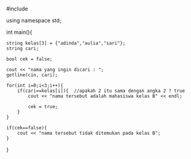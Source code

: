 #include <iostream>
  
using namespace std;

int main(){
  
	string kelas[3] = {"adinda","aulia","sari"};
	string cari;
  
	bool cek = false;
	
	cout << "nama yang ingin dicari : ";
	getline(cin, cari);
	
	for(int i=0;i<3;i++){
		if(cari==kelas[i]){  //apakah 2 itu sama dengan angka 2 ? true
			cout << "nama tersebut adalah mahasiswa kelas B" << endl;
                                                              
			cek = true;
		}
	}
	
	if(cek==false){
		cout << "nama tersebut tidak ditemukan pada kelas B";
	}
}
